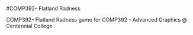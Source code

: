 #COMP392- Flatland Radness

COMP392- Flatland Radness game for COMP392 - Advanced Graphics @ Centennial College
